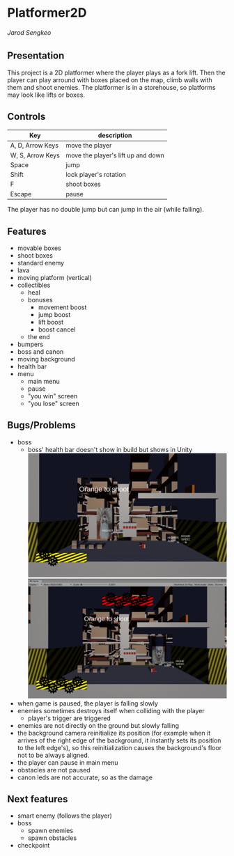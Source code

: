 
# Platformer2D
###### Jarod Sengkeo

## Presentation
This project is a 2D platformer where the player plays as a fork lift. Then the player can play arround with boxes placed on the map, climb walls with them and shoot enemies. The platformer is in a storehouse, so platforms may look like lifts or boxes.

## Controls
| Key | description |
| -- | -- |
| A, D, Arrow Keys | move the player |
| W, S, Arrow Keys | move the player's lift up and down |
| Space | jump |
| Shift | lock player's rotation |
| F | shoot boxes |
| Escape | pause |
The player has no double jump but can jump in the air (while falling).

## Features
- movable boxes
- shoot boxes
- standard enemy
- lava
- moving platform (vertical)
- collectibles
	- heal
	- bonuses
		- movement boost
		- jump boost
		- lift boost
		- boost cancel
	- the end
- bumpers
- boss and canon
- moving background
- health bar
- menu
	- main menu
	- pause
	- "you win" screen
	- "you lose" screen

## Bugs/Problems
- boss
	- boss' health bar doesn't show in build but shows in Unity
![build](screenshot/build.png)
![unity](screenshot/unity.png)
- when game is paused, the player is falling slowly
- enemies sometimes destroys itself when colliding with the player
	- player's trigger are triggered
- enemies are not directly on the ground but slowly falling
- the background camera reinitialize its position (for example when it arrives of the right edge of the background, it instantly sets its position to the left edge's), so this reinitialization causes the background's floor not to be always aligned.
- the player can pause in main menu
- obstacles are not paused
- canon leds are not accurate, so as the damage

## Next features
- smart enemy (follows the player)
- boss
	- spawn enemies
	- spawn obstacles
- checkpoint